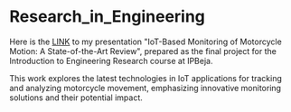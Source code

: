 # Research_in_Engineering

Here is the <a href="[https://drive.google.com/file/d/1uNBnc-21bRaD1xjFpfyhEJ6b7KF1s-Rp/view?usp=share_link]" target="_blank">LINK</a> to my presentation "IoT-Based Monitoring of Motorcycle Motion: A State-of-the-Art Review", prepared as the final project for the Introduction to Engineering Research course at IPBeja. 

This work explores the latest technologies in IoT applications for tracking and analyzing motorcycle movement, emphasizing innovative monitoring solutions and their potential impact.
